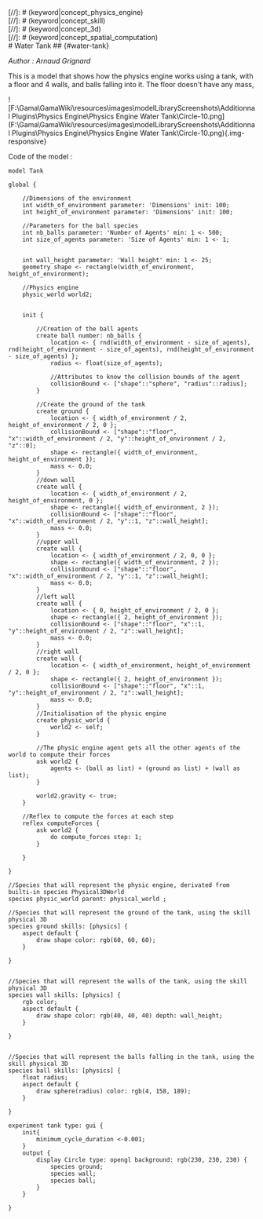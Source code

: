 [//]: # (keyword|skill_physics)
<div class='gama-keyword-style' id ='125_0_1162_skill-physics'></div>
[//]: # (keyword|concept_physics_engine)
<div class='gama-keyword-style' id ='125_1_1605_concept-physics-engine'></div>
[//]: # (keyword|concept_skill)
<div class='gama-keyword-style' id ='125_2_101_concept-skill'></div>
[//]: # (keyword|concept_3d)
<div class='gama-keyword-style' id ='125_3_1_concept-3d'></div>
[//]: # (keyword|concept_spatial_computation)
<div class='gama-keyword-style' id ='125_4_103_concept-spatial-computation'></div>
# Water Tank ## {#water-tank}


_Author : Arnaud Grignard_

This is a model that shows how the physics engine works using a tank, with a floor and 4 walls, and balls falling into it. The floor doesn't have any mass, 


![F:\Gama\GamaWiki\resources\images\modelLibraryScreenshots\Additionnal Plugins\Physics Engine\Physics Engine Water Tank\Circle-10.png](F:\Gama\GamaWiki\resources\images\modelLibraryScreenshots\Additionnal Plugins\Physics Engine\Physics Engine Water Tank\Circle-10.png){.img-responsive}

Code of the model : 

```
model Tank

global {
	
	//Dimensions of the environment
	int width_of_environment parameter: 'Dimensions' init: 100;
	int height_of_environment parameter: 'Dimensions' init: 100;
	
	//Parameters for the ball species
	int nb_balls parameter: 'Number of Agents' min: 1 <- 500;
	int size_of_agents parameter: 'Size of Agents' min: 1 <- 1;
	
	
	int wall_height parameter: 'Wall height' min: 1 <- 25;
	geometry shape <- rectangle(width_of_environment, height_of_environment);
	
	//Physics engine
	physic_world world2;
	
	
	init {
		
		//Creation of the ball agents
		create ball number: nb_balls {
			location <- { rnd(width_of_environment - size_of_agents), rnd(height_of_environment - size_of_agents), rnd(height_of_environment - size_of_agents) };
			radius <- float(size_of_agents);
			
			//Attributes to know the collision bounds of the agent
			collisionBound <- ["shape"::"sphere", "radius"::radius];
		}

		//Create the ground of the tank
		create ground {
			location <- { width_of_environment / 2, height_of_environment / 2, 0 };
			collisionBound <- ["shape"::"floor", "x"::width_of_environment / 2, "y"::height_of_environment / 2, "z"::0];
			shape <- rectangle({ width_of_environment, height_of_environment });
			mass <- 0.0;
		}
		//down wall
		create wall {
			location <- { width_of_environment / 2, height_of_environment, 0 };
			shape <- rectangle({ width_of_environment, 2 });
			collisionBound <- ["shape"::"floor", "x"::width_of_environment / 2, "y"::1, "z"::wall_height];
			mass <- 0.0;
		}
		//upper wall
		create wall {
			location <- { width_of_environment / 2, 0, 0 };
			shape <- rectangle({ width_of_environment, 2 });
			collisionBound <- ["shape"::"floor", "x"::width_of_environment / 2, "y"::1, "z"::wall_height];
			mass <- 0.0;
		}
		//left wall
		create wall {
			location <- { 0, height_of_environment / 2, 0 };
			shape <- rectangle({ 2, height_of_environment });
			collisionBound <- ["shape"::"floor", "x"::1, "y"::height_of_environment / 2, "z"::wall_height];
			mass <- 0.0;
		}
		//right wall
		create wall {
			location <- { width_of_environment, height_of_environment / 2, 0 };
			shape <- rectangle({ 2, height_of_environment });
			collisionBound <- ["shape"::"floor", "x"::1, "y"::height_of_environment / 2, "z"::wall_height];
			mass <- 0.0;
		}
		//Initialisation of the physic engine
		create physic_world {
			world2 <- self;
		}
		
		//The physic engine agent gets all the other agents of the world to compute their forces
		ask world2 {
			agents <- (ball as list) + (ground as list) + (wall as list);
		}

		world2.gravity <- true;
	}

	//Reflex to compute the forces at each step
	reflex computeForces {
		ask world2 {
			do compute_forces step: 1;
		}

	}

}

//Species that will represent the physic engine, derivated from builti-in species Physical3DWorld
species physic_world parent: physical_world ;

//Species that will represent the ground of the tank, using the skill physical 3D
species ground skills: [physics] {
	aspect default {
		draw shape color: rgb(60, 60, 60);
	}

}


//Species that will represent the walls of the tank, using the skill physical 3D
species wall skills: [physics] {
	rgb color;
	aspect default {
		draw shape color: rgb(40, 40, 40) depth: wall_height;
	}

}


//Species that will represent the balls falling in the tank, using the skill physical 3D
species ball skills: [physics] {
	float radius;
	aspect default {
		draw sphere(radius) color: rgb(4, 158, 189);
	}

}

experiment tank type: gui {
	init{
		minimum_cycle_duration <-0.001;
	}
	output {
		display Circle type: opengl background: rgb(230, 230, 230) { 
			species ground;
			species wall;
			species ball;
		}
	}

}

```